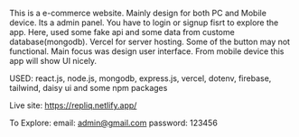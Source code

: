 This is a e-commerce website. Mainly design for both PC and Mobile device. Its a admin panel. You have to login or signup fisrt to explore the app. Here,  used some fake api and some data from custome database(mongodb). Vercel for server hosting. Some of the button may not functional. Main focus was design user interface. From mobile device this app will show UI nicely.

USED: react.js, node.js, mongodb, express.js, vercel, dotenv, firebase, tailwind, daisy ui and some npm packages

Live site: https://repliq.netlify.app/

To Explore:
email: admin@gmail.com
password: 123456
